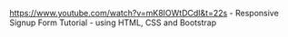 https://www.youtube.com/watch?v=mK8IOWtDCdI&t=22s - Responsive Signup Form Tutorial - using HTML, CSS and Bootstrap
